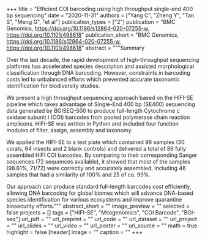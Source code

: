 +++
title = "Efficient COI barcoding using high throughput single-end 400 bp sequencing"
date = "2020-11-31"
authors = ["Yang C", "Zheng Y", "Tan S", "Meng G", "et al"]
publication_types = ["2"]
publication = "BMC Genomics, https://doi.org/10.1186/s12864-020-07255-w, https://doi.org/10.1101/498618"
publication_short = "BMC Genomics, https://doi.org/10.1186/s12864-020-07255-w, https://doi.org/10.1101/498618"
abstract = """Summary

Over the last decade, the rapid development of high-throughput sequencing platforms has accelerated species description and assisted morphological classification through DNA barcoding. However, constraints in barcoding costs led to unbalanced efforts which prevented accurate taxonomic identification for biodiversity studies.

We present a high throughput sequencing approach based on the HIFI-SE pipeline which takes advantage of Single-End 400 bp (SE400) sequencing data generated by BGISEQ-500 to produce full-length Cytochrome c oxidase subunit I (COI) barcodes from pooled polymerase chain reaction amplicons. HIFI-SE was written in Python and included four function modules of filter, assign, assembly and taxonomy.

We applied the HIFI-SE to a test plate which contained 96 samples (30 corals, 64 insects and 2 blank controls) and delivered a total of 86 fully assembled HIFI COI barcodes. By comparing to their corresponding Sanger sequences (72 sequences available), it showed that most of the samples (98.61%, 71/72) were correctly and accurately assembled, including 46 samples that had a similarity of 100% and 25 of ca. 99%.

Our approach can produce standard full-length barcodes cost efficiently, allowing DNA barcoding for global biomes which will advance DNA-based species identification for various ecosystems and improve quarantine biosecurity efforts."""
abstract_short = ""
image_preview = ""
selected = false
projects = []
tags = ["HIFI-SE", "Mitogenomics", "COI Barcode", "BGI-seq"]
url_pdf = ""
url_preprint = ""
url_code = ""
url_dataset = ""
url_project = ""
url_slides = ""
url_video = ""
url_poster = ""
url_source = ""
math = true
highlight = false
[header]
image = ""
caption = ""
+++
